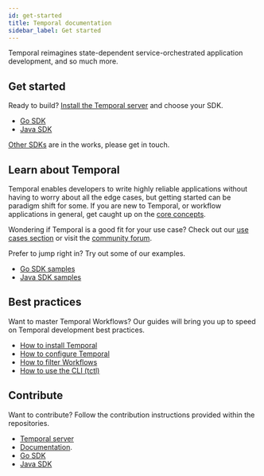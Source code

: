 ```yaml
---
id: get-started
title: Temporal documentation
sidebar_label: Get started
---
```


Temporal reimagines state-dependent service-orchestrated application development, and so much more.

## Get started

Ready to build? [Install the Temporal server](/docs/install-temporal-server/) and choose your SDK.

- [Go SDK](/docs/go-run-your-first-app/)
- [Java SDK](/docs/java-run-your-first-app/)

[Other SDKs](/docs/other-sdks) are in the works, please get in touch.

## Learn about Temporal

Temporal enables developers to write highly reliable applications without having to worry about all the edge cases, but getting started can be paradigm shift for some. If you are new to Temporal, or workflow applications in general, get caught up on the [core concepts](/docs/overview/).

Wondering if Temporal is a good fit for your use case? Check out our [use cases section](/docs/use-cases-orchestration/) or visit the [community forum](https://community.temporal.io/tag/use-case-validation).

Prefer to jump right in? Try out some of our examples.

- [Go SDK samples](https://github.com/temporalio/go-samples)
- [Java SDK samples](https://github.com/temporalio/java-samples)

## Best practices

Want to master Temporal Workflows? Our guides will bring you up to speed on Temporal development best practices.

- [How to install Temporal](/docs/install-temporal-server/)
- [How to configure Temporal](/docs/configure-temporal-server/)
- [How to filter Workflows](/docs/filter-workflows/)
- [How to use the CLI (tctl)](/docs/tctl/)

## Contribute

Want to contribute? Follow the contribution instructions provided within the repositories.

- [Temporal server](https://github.com/temporalio/temporal/blob/master/CONTRIBUTING.md)
- [Documentation](https://github.com/temporalio/documentation-legacy/blob/master/README.md).
- [Go SDK](https://github.com/temporalio/go-sdk/blob/master/CONTRIBUTING.md)
- [Java SDK](https://github.com/temporalio/java-sdk/blob/master/CONTRIBUTING.md)

